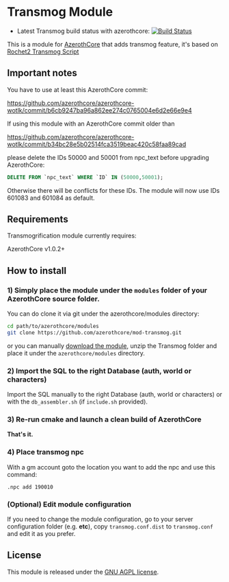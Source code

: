 # Transmog Module

- Latest Transmog build status with azerothcore: [![Build Status](https://travis-ci.org/azerothcore/mod-transmog.svg?branch=master)](https://travis-ci.org/azerothcore/mod-transmog)

This is a module for [AzerothCore](http://www.azerothcore.org) that adds transmog feature, it's based on [Rochet2 Transmog Script](http://rochet2.github.io/Transmogrification.html) 

## Important notes

You have to use at least this AzerothCore commit:

<https://github.com/azerothcore/azerothcore-wotlk/commit/b6cb9247ba96a862ee274c0765004e6d2e66e9e4>

If using this module with an AzerothCore commit older than

<https://github.com/azerothcore/azerothcore-wotlk/commit/b34bc28e5b02514fca3519beac420c58faa89cad>

please delete the IDs 50000 and 50001 from npc_text before upgrading AzerothCore:
```sql
DELETE FROM `npc_text` WHERE `ID` IN (50000,50001);
```
Otherwise there will be conflicts for these IDs. The module will now use IDs 601083 and 601084 as default.

## Requirements

Transmogrification module currently requires:

AzerothCore v1.0.2+

## How to install

### 1) Simply place the module under the `modules` folder of your AzerothCore source folder.

You can do clone it via git under the azerothcore/modules directory:

```sh
cd path/to/azerothcore/modules
git clone https://github.com/azerothcore/mod-transmog.git
```

or you can manually [download the module](https://github.com/azerothcore/mod-transmog/archive/master.zip), unzip the Transmog folder and place it under the `azerothcore/modules` directory.

### 2) Import the SQL to the right Database (auth, world or characters)

Import the SQL manually to the right Database (auth, world or characters) or with the `db_assembler.sh` (if `include.sh` provided).

### 3) Re-run cmake and launch a clean build of AzerothCore

**That's it.**

### 4) Place transmog npc

With a gm account goto the location you want to add the npc and use this command:

```
.npc add 190010
```

### (Optional) Edit module configuration

If you need to change the module configuration, go to your server configuration folder (e.g. **etc**), copy `transmog.conf.dist` to `transmog.conf` and edit it as you prefer.


## License

This module is released under the [GNU AGPL license](https://github.com/azerothcore/mod-transmog/blob/master/LICENSE).





